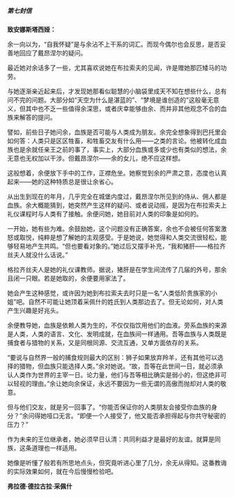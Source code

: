 ##### 第七封信

**致安娜斯塔西娅：**

余一向以为，“自我怀疑”是与余沾不上干系的词汇。而现今偶尔也会反思，是否妥善地回应了戴昂涅尔的疑问。

最近她对余话多了一些，尤其喜欢说她在布拉索夫的见闻，许是赠她那匹矮马的功劳。

与她逐渐亲近起来后，才发现她那看似聪慧的小脑袋里成天不知在想些什么，总有问不完的问题。大部分如“天空为什么是湛蓝的”、“梦境是谁创造的”这般毫无意义，但其中也不乏一些值得余深思，或者庆幸能够由余、而并非其他观念不合的血族来解答的提问。

譬如，前些日子她问余，血族是否可能与人类成为朋友。余完全想象得到巴托里会如何答：人类只是区区牲畜，和牲畜交友有什么用——之类的言论。他被转化成血族也是余就任亲王之前的事了，事实上，大部分血族或多或少也有类似的想法，余无意也无权加以干涉。但戴昂涅尔——余的女儿，绝不应这样想。

这般想着，余便放下手中的工作，正襟危坐。她察觉到余的严肃之意，态度也认真起来——她的这种特质总是很让余省心。

从出生到现在的年月，几乎完全在城堡内度过，戴昂涅尔所见到的侍从、佣人都是血族。余大概能猜到，她突然产生这样的疑问、或者说动摇，是因为在布拉索夫上礼仪课程时与人类有了接触。余便问她，她目前对人类的印象是如何的。

一开始，她有些为难。余鼓励她，这个问题没有正确答案，余也不会被任何答案激怒或取悦，纯粹是想了解她的主观感受。于是她说，她觉得和人类交流很轻松，能够轻易地产生共鸣。“但也要看对象的。”她过后又摆手补充，“我和猪肝——格拉齐丝夫人就没什么话说。”

格拉齐丝夫人是她的礼仪课教师。据说，猪肝是在学生间流传了几届的外号，那余且闭一只眼。若是她取的，余便要用家法了。

她会产生这种感觉，或许因为她到布拉索夫去时只是一名“人类低阶贵族家的小姐”吧。自然不可能让她顶着采佩什的姓氏到人类那边去了。但无论如何，对人类产生兴趣是好兆头。

余便教导她，血族是依赖人类为生的，不仅仅指饮用他们的血液。旁系血族的来源是人类，人类的语言、文化、发明成就，在血族间一样通用。吾等血族与人类既是捕食者与猎物的关系，又是同根同源、交流互通，又单方面依存的关系。

“要说与自然界一般的捕食规则最大的区别：狮子如果放弃羚羊，还有其他可以选择的猎物，但血族只能选择人类。”余对她说。“故，吾等在此世间一日，就必须承认人类作为世界的主宰一日。论力量，他们与吾等相比确实是弱小的，但这绝非可以轻视的理由。”余让她向余保证，永远不要因为一些无谓的高傲而抛却对人类的敬意。

但与他们交友，就是另一回事了。“你能否保证你的人类朋友会接受你血族的身分？”余问得她哑口无言。“即便一个人接受了，他又能否承担得起与你共守秘密的压力？”

作为未来的王位继承者，她必须早日认清：共同利益才是最好的友谊。就算是同族，这条道理也一样适用。

她像是听懂了般若有所思地点头，但究竟听进心里了几分，余无从得知。这番教诲的实际效果如何，就在今后慢慢检验吧。

**弗拉德·德拉古拉·采佩什**

